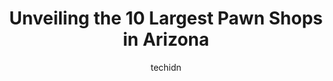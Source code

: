 ---
layout: ampstory
image: https://i0.wp.com/paketmu.com/wp-content/uploads/2023/06/tempe-pawn-gold-0-in-arizona-1686366895.jpeg?resize=640,853
author: techidn
featured: false
description: Explore the diverse Pawn Shop scene in Arizona, home to an incredible selection of 10 establishments catering to every taste. Whether youre in search of iconic favorites or undiscovered tre
title: Unveiling the 10 Largest Pawn Shops in Arizona
cover:
   title: Unveiling the 10 Largest Pawn Shops in Arizona
   subtitle: RICKPATE
   background: https://paketmu.com/wp-content/uploads/2023/06/tempe-pawn-gold-0-in-arizona-1686366895.jpeg

pages: 
 - layout: thirds
   top: <h1>#1 Pawn1st</h1>
   bottom: "<p>Had to write a review after my recent experience. The manager Cody and his team are awesome,  they will be my go to shop  from now on when I have to pawn my tools and gun</p>"
   background: https://paketmu.com/wp-content/uploads/2023/06/tempe-pawn-gold-1-in-arizona-1686366896.jpeg
   backgroundblur: true
 - layout: thirds
   top: <h1>#2 Mo Money Pawn Shop</h1>
   bottom: "<p>We were extremely happy with the service we had from Nicole as she helped guide us through a very expensive diamond ring purchase.We have purchased from Mo Money Pawn in </p>"
   background: https://paketmu.com/wp-content/uploads/2023/06/tempe-pawn-gold-2-in-arizona-1686366897.jpeg
   cta:
      link: https://paketmu.com/unveiling-the-10-largest-pawn-shops-in-arizona/
      text: Unveiling the 10 Largest Pawn Shops in Arizona
 - layout: thirds
   top: <h1>#3 Tempe Pawn & Gold</h1>
   bottom: "<p>They were great! Came in for a loan and they were able to get me a nice amount with a fair payment plan. Anytime I had an issue with my payment, they were understanding a</p>"
   background: https://paketmu.com/wp-content/uploads/2023/06/tempe-pawn-gold-3-in-arizona-1686366897.jpeg
   cta:
      link: https://paketmu.com/unveiling-the-10-largest-pawn-shops-in-arizona/
      text: Unveiling the 10 Largest Pawn Shops in Arizona
 - layout: thirds
   top: <h1>#4 Pawn1st</h1>
   bottom: "<p>550 W Bell Rd #100, Phoenix, AZ 85023, United States</p>"
   background: https://images.unsplash.com/photo-1599422314077-f4dfdaa4cd09?ixlib=rb-4.0.3&ixid=MnwxMjA3fDB8MHxwaG90by1wYWdlfHx8fGVufDB8fHx8&auto=format&fit=crop&w=640&h=853&q=80
   cta:
      link: https://paketmu.com/unveiling-the-10-largest-pawn-shops-in-arizona/
      text: Unveiling the 10 Largest Pawn Shops in Arizona
 - layout: thirds
   top: <h1>#5 Pawn1st</h1>
   bottom: "<p>25 W Baseline Rd, Phoenix, AZ 85041, United States</p>"
   background: https://images.unsplash.com/photo-1614648718611-0635f29016cb?ixlib=rb-4.0.3&ixid=MnwxMjA3fDB8MHxwaG90by1wYWdlfHx8fGVufDB8fHx8&auto=format&fit=crop&w=640&h=853&q=80
   cta:
      link: https://paketmu.com/unveiling-the-10-largest-pawn-shops-in-arizona/
      text: Unveiling the 10 Largest Pawn Shops in Arizona
 - layout: thirds
   top: <h1>#6 Phoenix Pawn & Gold</h1>
   bottom: "<p>2803 W Van Buren St, Phoenix, AZ 85009, United States</p>"
   background: https://images.unsplash.com/photo-1564951434112-64d74cc2a2d7?ixlib=rb-4.0.3&ixid=MnwxMjA3fDB8MHxwaG90by1wYWdlfHx8fGVufDB8fHx8&auto=format&fit=crop&w=640&h=853&q=80
   cta:
      link: https://paketmu.com/unveiling-the-10-largest-pawn-shops-in-arizona/
      text: Unveiling the 10 Largest Pawn Shops in Arizona
 - layout: thirds
   top: <h1>#7 Pawn1st</h1>
   bottom: "<p>234 W Southern Ave, Tempe, AZ 85282, United States</p>"
   background: https://images.unsplash.com/photo-1591393223703-56fe1347ac62?ixlib=rb-4.0.3&ixid=MnwxMjA3fDB8MHxwaG90by1wYWdlfHx8fGVufDB8fHx8&auto=format&fit=crop&w=640&h=853&q=80
   cta:
      link: https://paketmu.com/unveiling-the-10-largest-pawn-shops-in-arizona/
      text: Unveiling the 10 Largest Pawn Shops in Arizona
 - layout: thirds
   middle: Continue reading...
   background: https://images.unsplash.com/photo-1549241520-425e3dfc01cb?ixlib=rb-4.0.3&ixid=MnwxMjA3fDB8MHxwaG90by1wYWdlfHx8fGVufDB8fHx8&auto=format&fit=crop&w=640&h=853&q=80
   cta:
      link: https://paketmu.com/unveiling-the-10-largest-pawn-shops-in-arizona/
      text: Unveiling the 10 Largest Pawn Shops in Arizona
      
---
